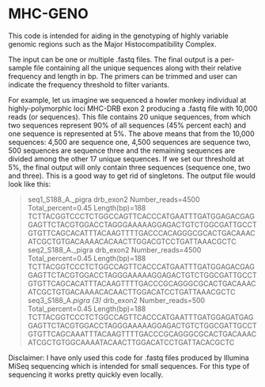 # MHC-GENO
This code is intended for aiding in the genotyping of highly variable genomic regions such as the Major Histocompatibility Complex.

The input can be one or multiple .fastq files. 
The final output is a per-sample file containing all the unique sequences along with their relative frequency and length in bp. 
The primers can be trimmed and user can indicate the frequency threshold to filter variants.

For example, let us imagine we sequenced a howler monkey individual at highly-polymorphic loci MHC-DRB exon 2 producing a .fastq file with 10,000 reads (or sequences).
This file contains 20 unique sequences, from which two sequences represent 90% of all sequences (45% percent each) and one sequence is represented at 5%. 
The above means that from the 10,000 sequences: 4,500 are sequence one, 4,500 sequences are sequence two, 500 sequences are sequence three and the remaining sequences are divided among the other 17 unique sequences.
If we set our threshold at 5%, the final output will only contain three sequences (sequence one, two and three). 
This is a good way to get rid of singletons. The output file would look like this:

>seq1_S188_A._pigra drb_exon2 Number_reads=4500 Total_percent=0.45 Length(bp)=188
TCTTACGGTCCCTCTGGCCAGTTCACCCATGAATTTGATGGAGACGAGGAGTTCTACGTGGACCTAGGGAAAAAGGAGACTGTCTGGCGATTGCCTGTGTTCAGCACATTTACAAGTTTTGACCCACAGGGCGCACTGACAAACATCGCTGTGACAAAACACAACTTGGACGTCCTGATTAAACGCTC
>seq2_S188_A._pigra drb_exon2  Number_reads=4500 Total_percent=0.45 Length(bp)=188
TCTTACGGTCCCTCTGGCCAGTTCACCCATGAATTTGATGGAGACGAGGAGTTCTACGTGGACCTAGGGAAAAAGGAGACTGTCTGGCGATTGCCTGTGTTCAGCACATTTACAAGTTTTGACCCGCAGGGCGCACTGACAAACATCGCTGTGACAAAACACAACTTGGACATCCTGATTAAACGCTC
>seq3_S188_A._pigra (3)_ drb_exon2 Number_reads=500 Total_percent=0.45 Length(bp)=188
TCTTACGGTCCCTCTGGCCAGTTCACCCATGAATTTGATGGAGATGAGGAGTTCTACGTGGACCTAGGGAAAAAGGAGACTGTCTGGCGATTGCCTGTGTTCAGCAAATTTACAAGTTTTGACCCGCAGGGCGCACTGACAAACATCGCTGTGGCAAAATACAACTTGGACATCCTGATTACACGCTC

Disclaimer: I have only used this code for .fastq files produced by Illumina MiSeq sequencing which is intended for small sequences. 
            For this type of sequencing it works pretty quickly even locally.
